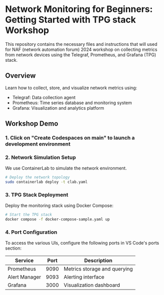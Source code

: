 # Network Monitoring for Beginners: Getting Started with TPG stack Workshop

This repository contains the necessary files and instructions that will used for NAF (network automation forum) 2024 workshop on collecting metrics from network devices using the Telegraf, Prometheus, and Grafana (TPG) stack.

## Overview

Learn how to collect, store, and visualize network metrics using:
- Telegraf: Data collection agent
- Prometheus: Time series database and monitoring system
- Grafana: Visualization and analytics platform

## Workshop Demo

### 1. Click on "Create Codespaces on main" to launch a development environment

### 2. Network Simulation Setup

We use ContainerLab to simulate the network environment.

```bash
# Deploy the network topology
sudo containerlab deploy -t clab.yaml
```

### 3. TPG Stack Deployment

Deploy the monitoring stack using Docker Compose:

```bash
# Start the TPG stack
docker compose -f docker-compose-sample.yaml up
```

### 4. Port Configuration

To access the various UIs, configure the following ports in VS Code's ports section:

| Service | Port | Description |
|---------|------|-------------|
| Prometheus | 9090 | Metrics storage and querying |
| Alert Manager | 9093 | Alerting interface |
| Grafana | 3000 | Visualization dashboard |
